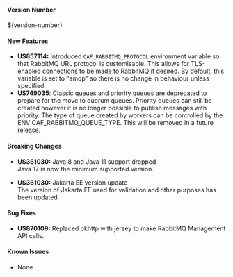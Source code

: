 #### Version Number
${version-number}

#### New Features
- **US857114:** Introduced `CAF_RABBITMQ_PROTOCOL` environment variable so that RabbitMQ URL protocol is customisable.
        This allows for TLS-enabled connections to be made to RabbitMQ if desired.
        By default, this variable is set to "amqp" so there is no change in behaviour unless specified.
- **US749035**: Classic queues and priority queues are deprecated to prepare for the move to quorum queues.
        Priority queues can still be created however it is no longer possible to publish messages with priority.
        The type of queue created by workers can be controlled by the ENV CAF_RABBITMQ_QUEUE_TYPE. This will be removed in a future release.

#### Breaking Changes
- **US361030:** Java 8 and Java 11 support dropped  
  Java 17 is now the minimum supported version.

- **US361030:** Jakarta EE version update  
  The version of Jakarta EE used for validation and other purposes has been updated.

#### Bug Fixes
- **US870109:** Replaced okhttp with jersey to make RabbitMQ Management API calls.

#### Known Issues
- None
